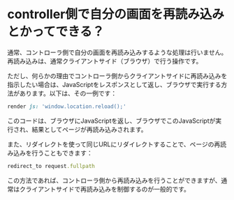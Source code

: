 # controller側で自分の画面を再読み込みとかってできる？

通常、コントローラ側で自分の画面を再読み込みするような処理は行いません。再読み込みは、通常クライアントサイド（ブラウザ）で行う操作です。

ただし、何らかの理由でコントローラ側からクライアントサイドに再読み込みを指示したい場合は、JavaScriptをレスポンスとして返し、ブラウザで実行する方法があります。以下は、その一例です：

```ruby
render js: 'window.location.reload();'
```

このコードは、ブラウザにJavaScriptを返し、ブラウザでこのJavaScriptが実行され、結果としてページが再読み込みされます。

また、リダイレクトを使って同じURLにリダイレクトすることで、ページの再読み込みを行うこともできます：

```ruby
redirect_to request.fullpath
```

この方法であれば、コントローラ側から再読み込みを行うことができますが、通常はクライアントサイドで再読み込みを制御するのが一般的です。
